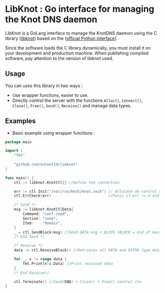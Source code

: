 # LibKnot : Go interface for managing the Knot DNS daemon

LibKnot is a GoLang interface to manage the KnotDNS daemon using the C library ([libknot](https://github.com/CZ-NIC/knot/tree/master/tests/libknot)) based on the ([official Python interface](https://pypi.org/project/libknot/)].


Since the software loads the C library dynamically, you must install it on your development and production machine. 
When publishing compiled software, pay attention to the version of libknot used.


## Usage 

You can uses this library in two ways : 
- Use wrapper functions, easier to use. 	
- Directly control the server with the functions ``Alloc()``, ``Connect()``, ``Close()``, ``Free()``, ``Send()``, ``Receive()`` and manage data types. 

## Examples 

- Basic example using wrapper functions : 

```go
package main

import (
	"fmt"
	
	"github.com/outout14/libknot"
)

func main() {
	ctl := libknot.KnotCtl{} //Define the connection

	err := ctl.Init("/var/run/knot/knot.sock") // Allocate de control context + Connect(socket)
	ctl.ErrCheck(err)                          //Panic if err != 0 and print the error as a human readble string

	/* Send */
	msg := libknot.KnotCtlData{
		Command: "conf-read",
		Section: "zone",
		Item:    "domain",
	}
	_ = ctl.SendBlock(msg) //Send DATA msg + BLOCK (BLOCK = End of message)
	/* End Send */

	/* Receive */
	data := ctl.ReceiveBlock() //Retrieves all DATA and EXTRA type messages

	for _, s := range data {
		fmt.Println(s.Data) //Print received data
	}
	/* End Receive*/

	ctl.Terminate() //Send(END) + Close() + Free() control ctx
}
```
